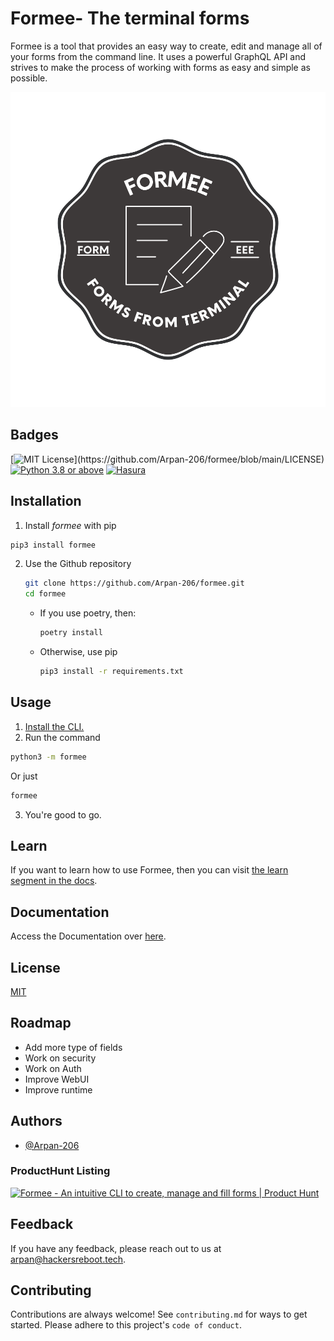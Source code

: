 
# Formee- The terminal forms

Formee is a tool that provides an easy way to create, edit and manage all of your forms from the command line. It uses a powerful GraphQL API and strives to make the process of working with forms as easy and simple as possible.

![Formee Logo](docs/docs_assets/images/logo.svg)


## Badges

[![MIT License](https://img.shields.io/apm/l/atomic-design-ui.svg?)](https://github.com/Arpan-206/formee/blob/main/LICENSE)
[![Python 3.8 or above](https://img.shields.io/badge/python-%5E3.8-blue)](https://python.org/)
[![Hasura](https://img.shields.io/badge/Built%20With-Hasura-yellowgreen)](https://hasura.io)

## Installation

1. Install *formee* with pip

```bash
pip3 install formee
```

2. Use the Github repository

    ```bash
    git clone https://github.com/Arpan-206/formee.git
    cd formee
    ```

    - If you use poetry, then:
        ```bash
        poetry install
        ```
    - Otherwise, use pip
        ```bash
        pip3 install -r requirements.txt
        ```

## Usage

1. [Install the CLI.](#Installation)
2. Run the command
```bash
python3 -m formee
```
Or just
```bash
formee
```
3. You're good to go.

## Learn
If you want to learn how to use Formee, then you can visit [the learn segment in the docs](https://docs.formee.hackersreboot.tech/learn/01-getting%20started).
## Documentation
Access the Documentation over 
[here](https://docs.formee.hackersreboot.tech/).


## License

[MIT](https://github.com/Arpan-206/formee/blob/main/LICENSE)



## Roadmap

- Add more type of fields
- Work on security
- Work on Auth
- Improve WebUI
- Improve runtime


## Authors
- [@Arpan-206](https://github.com/Arpan-206)

### ProductHunt Listing
<a href="https://www.producthunt.com/posts/formee?utm_source=badge-featured&utm_medium=badge&utm_souce=badge-formee" target="_blank"><img src="https://api.producthunt.com/widgets/embed-image/v1/featured.svg?post_id=338228&theme=dark" alt="Formee - An&#0032;intuitive&#0032;CLI&#0032;to&#0032;create&#0044;&#0032;manage&#0032;and&#0032;fill&#0032;forms | Product Hunt" style="width: 250px; height: 54px;" width="250" height="54" /></a>


## Feedback
If you have any feedback, please reach out to us at arpan@hackersreboot.tech.



## Contributing
Contributions are always welcome!
See `contributing.md` for ways to get started.
Please adhere to this project's `code of conduct`.
